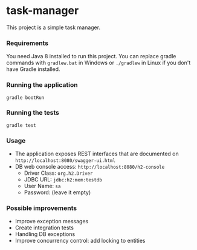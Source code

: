 # task-manager

This project is a simple task manager.

### Requirements

You need Java 8 installed to run this project.
You can replace gradle commands with `gradlew.bat` in Windows or `./gradlew` in Linux if you don't have Gradle installed.

### Running the application

`gradle bootRun`

### Running the tests
`gradle test`

### Usage

- The application exposes REST interfaces that are documented on `http://localhost:8080/swagger-ui.html`
- DB web console access: `http://localhost:8080/h2-console`
     - Driver Class: `org.h2.Driver`
     - JDBC URL: `jdbc:h2:mem:testdb`
     - User Name: `sa`
     - Password: (leave it empty)


### Possible improvements
- Improve exception messages
- Create integration tests
- Handling DB exceptions
- Improve concurrency control: add locking to entities